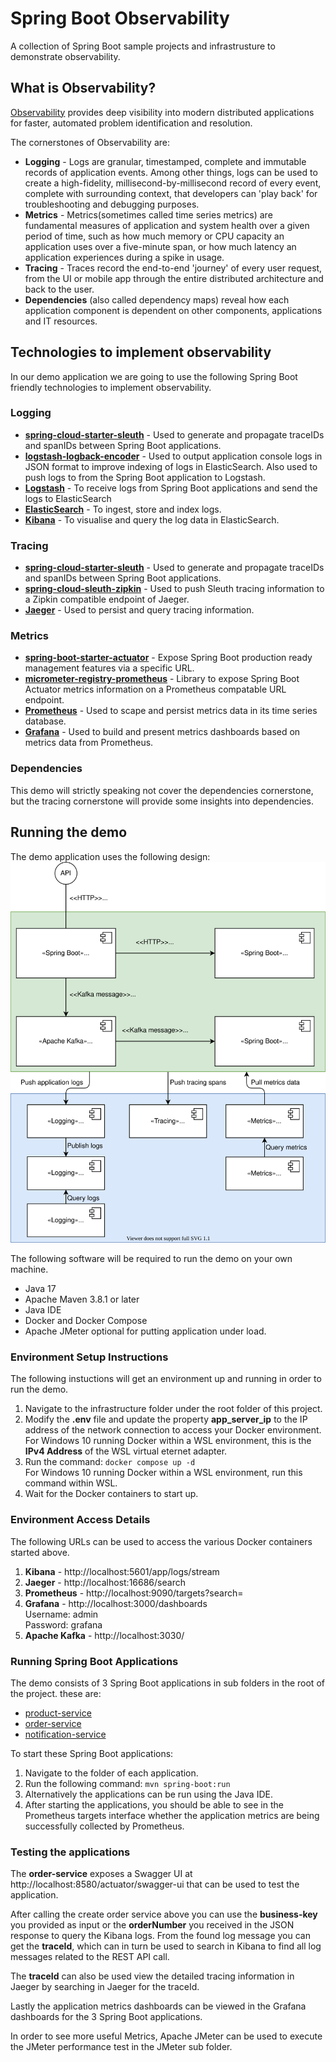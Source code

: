 # Spring Boot Observability
A collection of Spring Boot sample projects and infrastrusture to demonstrate observability.

## What is Observability?
[Observability](https://www.ibm.com/cloud/learn/observability) provides deep visibility into modern distributed applications for faster, automated problem identification and resolution.

The cornerstones of Observability are:
- **Logging** -  Logs are granular, timestamped, complete and immutable records of application events. Among other things, logs can be used to create a high-fidelity, millisecond-by-millisecond record of every event, complete with surrounding context, that developers can 'play back' for troubleshooting and debugging purposes.
- **Metrics** - Metrics(sometimes called time series metrics) are fundamental measures of application and system health over a given period of time, such as how much memory or CPU capacity an application uses over a five-minute span, or how much latency an application experiences during a spike in usage.
- **Tracing** - Traces record the end-to-end 'journey' of every user request, from the UI or mobile app through the entire distributed architecture and back to the user.
- **Dependencies** (also called dependency maps) reveal how each application component is dependent on other components, applications and IT resources.

## Technologies to implement observability
In our demo application we are going to use the following Spring Boot friendly technologies to implement observability.

### Logging
- **[spring-cloud-starter-sleuth](https://spring.io/projects/spring-cloud-sleuth)** - Used to generate and propagate traceIDs and spanIDs between Spring Boot applications. 
- **[logstash-logback-encoder](https://github.com/logfellow/logstash-logback-encoder)** - Used to output application console logs in JSON format to improve indexing of logs in ElasticSearch. Also used to push logs to from the Spring Boot application to Logstash. 
- **[Logstash](https://www.elastic.co/logstash/)** - To receive logs from Spring Boot applications and send the logs to ElasticSearch 
- **[ElasticSearch](https://www.elastic.co/elasticsearch/)** - To ingest, store and index logs.
- **[Kibana](https://www.elastic.co/kibana/)** - To visualise and query the log data in ElasticSearch.

### Tracing
- **[spring-cloud-starter-sleuth](https://spring.io/projects/spring-cloud-sleuth)** - Used to generate and propagate traceIDs and spanIDs between Spring Boot applications. 
- **[spring-cloud-sleuth-zipkin](https://spring.io/projects/spring-cloud-sleuth)** - Used to push Sleuth tracing information to a Zipkin compatible endpoint of Jaeger.
- **[Jaeger](https://www.jaegertracing.io/)** - Used to persist and query tracing information.

### Metrics
- **[spring-boot-starter-actuator](https://docs.spring.io/spring-boot/docs/current/reference/html/actuator.html#actuator)** - Expose Spring Boot production ready management features via a specific URL.
- **[micrometer-registry-prometheus](https://micrometer.io/docs/registry/prometheus)** - Library to expose Spring Boot Actuator metrics information on a Prometheus compatable URL endpoint.
- **[Prometheus](https://prometheus.io/)** - Used to scape and persist metrics data in its time series database.
- **[Grafana](https://grafana.com/grafana/)** - Used to build and present metrics dashboards based on metrics data from Prometheus.

### Dependencies
This demo will strictly speaking not cover the dependencies cornerstone, but the tracing cornerstone will provide some insights into dependencies.

## Running the demo
The demo application uses the following design:
![Demo Application Design](./documentation/system-components.drawio.svg "Demo Application Design") 

The following software will be required to run the demo on your own machine.

- Java 17
- Apache Maven 3.8.1 or later
- Java IDE
- Docker and Docker Compose
- Apache JMeter optional for putting application under load.

### Environment Setup Instructions
The following instuctions will get an environment up and running in order to run the demo.

1. Navigate to the infrastructure folder under the root folder of this project.
2. Modify the **.env** file and update the property **app_server_ip** to the IP address of the network connection to access your Docker environment. For Windows 10 running Docker within a WSL environment, this is the **IPv4 Address** of the WSL virtual eternet adapter.
3. Run the command: `docker compose up -d`  
   For Windows 10 running Docker within a WSL environment, run this command within WSL.
4. Wait for the Docker containers to start up.

### Environment Access Details
The following URLs can be used to access the various Docker containers started above.

1. **Kibana** - http://localhost:5601/app/logs/stream
2. **Jaeger** - http://localhost:16686/search
3. **Prometheus** - http://localhost:9090/targets?search=
4. **Grafana** - http://localhost:3000/dashboards  
   Username: admin  
   Password: grafana
5. **Apache Kafka** - http://localhost:3030/

### Running Spring Boot Applications
The demo consists of 3 Spring Boot applications in sub folders in the root of the project. these are:
-  [product-service](http://localhost:8581/actuator)
-  [order-service](http://localhost:8580/actuator)
-  [notification-service](http://localhost:8582/actuator)

To start these Spring Boot applications:
1. Navigate to the folder of each application.
2. Run the following command: `mvn spring-boot:run`
3. Alternatively the applications can be run using the Java IDE.
4. After starting the applications, you should be able to see in the Prometheus targets interface whether the application metrics are being successfully collected by Prometheus.

### Testing the applications
The **order-service** exposes a Swagger UI at http://localhost:8580/actuator/swagger-ui that can be used to test the application.

After calling the create order service above you can use the **business-key** you provided as input or the **orderNumber** you received in the JSON response to query the Kibana logs. From the found log message you can get the **traceId**, which can in turn be used to search in Kibana to find all log messages related to the REST API call.

The **traceId** can also be used view the detailed tracing information in Jaeger by searching in Jaeger for the traceId.

Lastly the application metrics dashboards can be viewed in the Grafana dashboards for the 3 Spring Boot applications.

In order to see more useful Metrics, Apache JMeter can be used to execute the JMeter performance test in the JMeter sub folder.